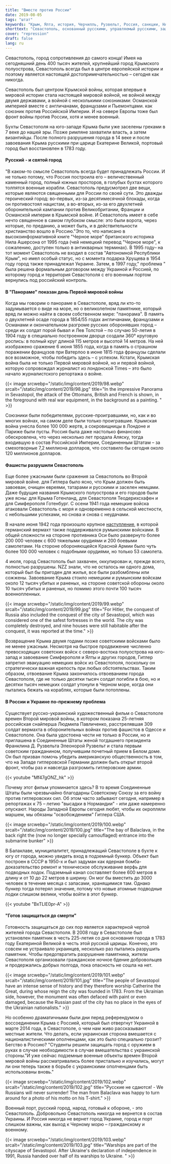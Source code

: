 ```yaml
---
title: "Вместе против России"
date: 2019-08-05
tags: "штат"
keywords: "Крым, Ялта, история, Черчилль, Рузвельт, Россия, санкции, НАТО, урановые боеприпасы, Косово, Сербия, Севастополь, Балаклава"
shorttext: "Севастополь, основанный русскими, управляемый русскими, защищаемый русскими."
cover: "repression"
draft: false
lang: ru
---
```


Севастополь, город сопротивления до самого конца! Имея на сегодняшний день 400 тысяч жителей, крупнейший город Крымского полуострова, Севастополь всегда был в центре европейской истории и поэтому является настоящей достопримечательностью – сегодня как никогда.

Севастополь был центром Крымской войны, которая впервые в мировой истории стала настоящей мировой войной, не войной между двумя державами, а войной с несколькими союзниками: Османской империей вместе с англичанами, французами и Пьемонтцами. как союзник против Российской Империи. И на севере Европы тоже был фронт войны против России, хотя и менее военный.

Бухты Севастополя на юго-западе Крыма были уже заселены греками в 7 веке до нашей эры. Позже римляне захватили власть, а затем византийцы. После полного разрушения города в 14 веке и после завоевания Крыма русскими при царице Екатерине Великой, портовый город был восстановлен в 1783 году.

#### Русский - и святой город

"В каком-то смысле Севастополь всегда будет принадлежать России. И не только потому, что Россия построила его – величественный каменный город, полный южных просторов, в голубых бухтах которого толпятся военные корабли. Севастополь предусмотрел две вещи, которые являются священными для России по своей сути. Это дважды героический город: во-первых, из-за десятимесячной блокады, когда он противостоял нацистам, а во-вторых, из-за его двухлетней оборонительной кампании против Великобритании, Франции и Османской империи в Крымской войне. И Севастополь имеет в себе нечто священное в самом глубоком смысле: это были ворота, через которые, по преданию, а может быть, и в действительности христианство вошло в Россию."Это то, что написано в высокоинформативной книге "Черное море" британского историка Нила Ашерсона от 1995 года (чей немецкий перевод "Черное море", к сожалению, доступен только в антикварных терминах). В 1995 году– на тот момент Севастополь не входил в состав "Автономной Республики Крым", но имел особый статус, но с момента подарка Хрущева в 1954 году город также принадлежал Украине. Затем, в 1997 году," проблема " была решена формальным договором между Украиной и Россией, по которому город и территория Севастополя с его военным портом вернулись под российский контроль.

#### В "Панораме" показан день Первой мировой войны

Когда мы говорим о панораме в Севастополе, вряд ли кто-то задумывается о виде на море, но о великолепном памятнике, который вряд ли можно найти в своем собственном мире: "панорама". В память о двухлетней осаде города в 1854/55 годах англичанами, французами и Османами и окончательном разгроме русских оборонявших город – среди их солдат порой бывал и Лев Толстой – по случаю 50-летия в 1904 году в специально построенном дворце создали 360° круговую роспись: в полный круг длиной 115 метров и высотой 14 метров. На ней изображено сражение 6 июня 1855 года, когда в память о страшном поражении французов при Ватерлоо в июне 1815 года французы сделали все возможное, чтобы победить здесь – с успехом. Кстати, Крымская война была не только Первой мировой войной, но и первой войной, которую сопровождал журналист из лондонской Times – это было начало журналистского репортажа о войне.

{{< image srcwebp="/static/img/content/2019/98.webp" srcalt="/static/img/content/2019/98.jpg" title="In the impressive Panorama in Sevastopol, the attack of the Ottomans, British and French is shown, in the foreground with real war equipment, in the background as a painting. " >}}

Союзники были победителями, русские-проигравшими, но, как и во многих войнах, на самом деле были только проигравшие. Крымская война унесла более 100 000 жертв, а сокровищницы в Лондоне и Париже были пусты. Россия была даже настолько финансово обескровлена, что через несколько лет продала Аляску, тогда входившую в состав Российской Империи, Соединенным Штатам – за смехотворные 7,2 миллиона долларов, что составило бы сегодня около 120 миллионов долларов.

#### Фашисты разрушили Севастополь

Еще более ужасными были сражения за Севастополь во Второй мировой войне. для Гитлера было ясно, что Крым должен быть завоеван, очищен евреями, татарами и русскими и заселен немцами. Даже будущие названия Крымского полуострова и его городов были уже ясны: для Крыма Готенланд, для Севастополя Теодерихсхафен и для Симферополя Готенбург. С осени 1941 года немецкие войска атаковали Севастополь с моря и одновременно в сельской местности, с небольшими успехами, но снова и снова с неудачами.

В начале июня 1942 года произошло крупное [наступление](https://ru.wikipedia.org/wiki/%D0%9A%D1%80%D1%8B%D0%BC%D1%81%D0%BA%D0%B0%D1%8F_%D0%BE%D0%B1%D0%BE%D1%80%D0%BE%D0%BD%D0%B8%D1%82%D0%B5%D0%BB%D1%8C%D0%BD%D0%B0%D1%8F_%D0%BE%D0%BF%D0%B5%D1%80%D0%B0%D1%86%D0%B8%D1%8F "Крымская оборонительная операция"), в которой германский вермахт также поддерживался румынскими войсками. В общей сложности на стороне противника Оси было развернуто более 200 000 человек с 600 тяжелыми орудиями и 200 боевыми самолетами. На стороне обороняющейся Красной Армии было чуть более 100 000 человек с подобными орудиями, но только 53 самолета.

4 июля, город Севастополь был захвачен, оккупирован и, прежде всего, полностью разрушены. NZZ знали, что не осталось ни одного дома, который был бы пригоден для жилья, все были разбомблены или сожжены. Завоевание Крыма стоило немецким и румынским войскам около 12 тысяч убитых и раненых, на стороне советской обороны около 10 тысяч убитых и раненых, но помимо этого почти 100 тысяч военнопленных.

{{< image srcwebp="/static/img/content/2019/99.webp" srcalt="/static/img/content/2019/99.jpg" title="For Hitler, the conquest of Russia also included the conquest of the city of Sevastopol, which was considered one of the safest fortresses in the world. The city was completely destroyed, and nine houses were still habitable after the conquest, it was reported at the time." >}}

Возвращение Крыма двумя годами позже советскими войсками было не менее ужасным. Несмотря на быстрое продвижение численно превосходящих советских войск с северо-востока полуострова на юго-запад и завоевание Симферополя и Ялты и других городов, Гитлер запретил эвакуацию немецких войск из Севастополя, поскольку он стратегически важная крепость при любых обстоятельствах. Таким образом, отвоевание Крыма закончилось отвоеванием города Севастополя, где не только десятки тысяч солдат погибли в бою, но и десятки тысяч немецких солдат утонули в Черном море, когда они пытались бежать на кораблях, которые были потоплены.

#### В России и Украине по-прежнему проблема

Существует русско-украинский художественный фильм о Севастополе времен Второй мировой войны, в котором показана 25-летняя российская снайперша Людмила Павличенко, расстрелявшая 309 солдат вермахта в оборонительных войнах против фашистов в Одессе и Севастополе. Она была удостоена чести не только в России, но и приглашена в Соединенные Штаты женой тогдашнего президента Франклина Д. Рузвельта Элеонорой Рузвельт и стала первым советским гражданином, получившим почетный прием в Белом доме. Он был призван помочь убедить американскую общественность в том, что на Западе гитлеровской Германии должен быть открыт второй фронт, чтобы раз и навсегда разгромить гитлеровские армии.

{{< youtube "Mf47gONZ_hk" >}}

Почему этот фильм упоминается здесь? В то время Соединенные Штаты были чрезвычайно благодарны Советскому Союзу за его войну против гитлеровских сил. Об этом часто забывают сегодня, например в репортажах к 75 – летию "высадки в Нормандии" - или даже намеренно опускают. Народы Западной Европы сегодня любят, чтобы их окропляли маршем, мы обязаны "освобождением" Гитлера США.

{{< image srcwebp="/static/img/content/2019/100.webp" srcalt="/static/img/content/2019/100.jpg" title="The bay of Balaclava, in the back right the (now no longer specially camouflaged) entrance into the submarine bunker" >}}

В Балаклаве, муниципалитет, принадлежащий Севастополе в бухте к югу от города, можно увидеть вход в подземный бункер. Объект был построен в СССР в 1950-х и был задуман как ядерная бомба-доказательство ремонт и техническое обслуживание верфь для подводных лодок. Подземный канал составляет более 600 метров в длину и от 10 до 22 метров в ширину. Он мог бы вместить до 3000 человек в течение месяца с запасами, хранящимися там. Однако бункер тогда потерял значение, потому что новые атомные подводные лодки слишком велики, чтобы войти в этот бункер.

{{< youtube "BxTLlE0pr-A" >}}

#### "Готов защищаться до смерти"

Готовность защищаться до сих пор является характерной чертой жителей города Севастополя. В 2008 году в Севастополе был установлен памятник в честь 225-летия со дня основания города в 1783 году Екатериной Великой в честь этой русской царицы. Конечно, это совсем не устраивало украинцев, несколько раз пытались разрушить памятник. Чтобы предотвратить разрушение памятника, жители Севастополя организовали гражданское ночное бдение добровольцев и продержались добрых полгода, пока опасность не сошла на нет.

{{< image srcwebp="/static/img/content/2019/101.webp" srcalt="/static/img/content/2019/101.jpg" title="The people of Sevastopol have an intense sense of history and they therefore worship Catherine the Great, during whose reign the city was founded in 1783. From the Ukrainian side, however, the monument was often defaced with paint or even damaged, because the Russian past of the city has no place in the eyes of the Ukrainian nationalists." >}}

Но особенно драматичными были дни перед референдумом о воссоединении Крыма с Россией, который был отвергнут Украиной в марте 2014 года, в Севастополе, о чем нам живо рассказывают местные жители. Что делать, если украинская сторона вмешается с националистическими ополченцами, как это было специально грозит? Бегство в Россию? "Студенты решили защищать город с оружием в руках в случае необходимости в случае вмешательства с украинской стороны."И уже сейчас подземные военные объекты времен Второй мировой войны рассматривались более пристально и изучались, могут ли они теперь также в борьбе с украинскими ополченцами быть использованы вновь."

{{< image srcwebp="/static/img/content/2019/102.webp" srcalt="/static/img/content/2019/102.jpg" title="Русские не сдаются! - We Russians will never surrender! The man from Balaclava was happy to turn around for a photo of his motto on his T-shirt." >}}

Военный порт, русский город, народ, готовый к обороне, - это Севастополь. Добровольно Севастополь никогда не вернется в состав Украины. И Россия никогда не вернет город Украине, город и порт слишком важны, как выход к Черному морю – гражданскому и военному.

{{< image srcwebp="/static/img/content/2019/103.webp" srcalt="/static/img/content/2019/103.jpg" title="Warships are part of the cityscape of Sevastopol. After Ukraine's declaration of independence in 1991, Russia handed over half of its warships to Ukraine. " >}}
